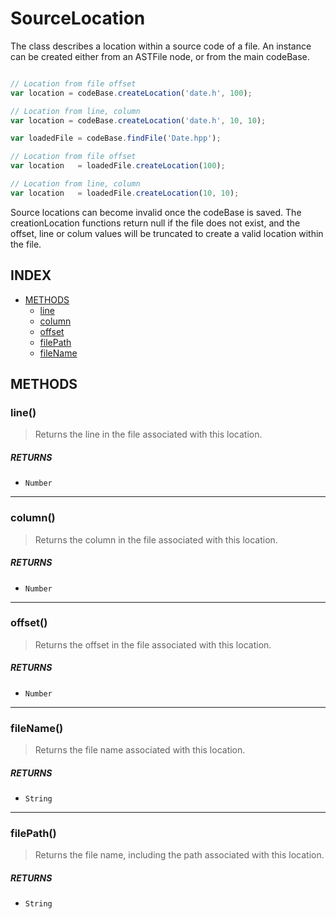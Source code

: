 # SourceLocation

The class describes a location within a source code of a file. An instance can be created either from an ASTFile node, or from the main codeBase.

```js

// Location from file offset
var location = codeBase.createLocation('date.h', 100);

// Location from line, column
var location = codeBase.createLocation('date.h', 10, 10);
```


```js
var loadedFile = codeBase.findFile('Date.hpp');

// Location from file offset
var location   = loadedFile.createLocation(100); 

// Location from line, column
var location   = loadedFile.createLocation(10, 10);
```

Source locations can become invalid once the codeBase is saved. The creationLocation functions return null if the file does not exist, and the offset, line or colum values will be truncated to create a valid location within the file. 

## INDEX

 - [METHODS](#methods)
	 - [line](#line)
	 - [column](#column)
	 - [offset](#offset)
	 - [filePath](#filePath)
	 - [fileName](#fileName) 

## METHODS

### line()

> Returns the line in the file associated with this location.

##### RETURNS

 * `Number` 

---

### column()

> Returns the column in the file associated with this location.

##### RETURNS

 * `Number` 

---

### offset()

> Returns the offset in the file associated with this location.

##### RETURNS

 * `Number`

---

### fileName()

> Returns the file name associated with this location.

##### RETURNS

 * `String` 

---

### filePath()

> Returns the file name, including the path associated with this location.

##### RETURNS

 * `String`

